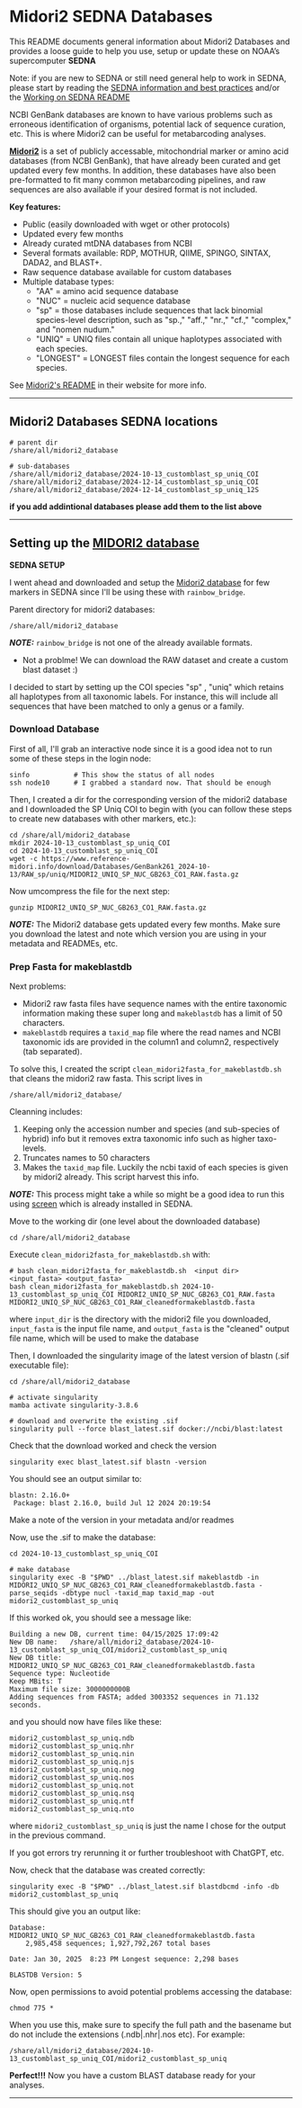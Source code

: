 # Midori2 SEDNA Databases

This README documents general information about Midori2 Databases and provides a loose guide to help you use, setup or update these on NOAA’s supercomputer **SEDNA**

Note: if you are new to SEDNA or still need general help to work in SEDNA, please start by reading the [SEDNA information and best practices](https://docs.google.com/document/d/1nn0T0OWEsQCBoCdaH6DSY69lQSbK3XnPlseyyQuU2Lc/edit?tab=t.0) and/or the
 [Working on SEDNA README](https://github.com/ericgarciaresearch/noaa_sedna)

NCBI GenBank databases are known to have various problems such as erroneous identification of organisms, potential lack of sequence curation, etc. This is where Midori2 can be useful for metabarcoding analyses. 

[**Midori2**](https://www.reference-midori.info/) is a set of publicly accessable, mitochondrial marker or amino acid databases (from NCBI GenBank), that have already been curated and get updated every few months. In addition, these databases have also been pre-formatted to fit many common metabarcoding pipelines,
 and raw sequences are also available if your desired format is not included.

**Key features:**
	
* Public (easily downloaded with wget or other protocols)
* Updated every few months
* Already curated mtDNA databases from NCBI
* Several formats available:  RDP,  MOTHUR, QIIME, SPINGO, SINTAX, DADA2, and BLAST+.
* Raw sequence database available for custom databases
* Multiple database types:
	* "AA" = amino acid sequence database 
	* "NUC" = nucleic acid sequence database 
	* "sp" = those databases include sequences that lack binomial species-level description, such as "sp.," "aff.," "nr.," "cf.," "complex," and "nomen nudum." 
	* "UNIQ" = UNIQ files contain all unique haplotypes associated with each species.
	* "LONGEST" = LONGEST files contain the longest sequence for each species.

See [Midori2's README](https://www.reference-midori.info/download.php) in their website for more info. 

---

## Midori2 Databases SEDNA locations
```
# parent dir
/share/all/midori2_database

# sub-databases
/share/all/midori2_database/2024-10-13_customblast_sp_uniq_COI
/share/all/midori2_database/2024-12-14_customblast_sp_uniq_COI
/share/all/midori2_database/2024-12-14_customblast_sp_uniq_12S
```
**if you add addintional databases please add them to the list above**

---

## Setting up the [MIDORI2 database](https://www.reference-midori.info/)

**SEDNA SETUP** 

I went ahead and downloaded and setup the [Midori2 database](https://www.reference-midori.info/) for few markers in SEDNA since I'll be using these with `rainbow_bridge`.

Parent directory for midori2 databases:
```
/share/all/midori2_database
```


***NOTE:*** `rainbow_bridge` is not one of the already available formats.

* Not a problme! We can download the RAW dataset and create a custom blast dataset :)

I decided to start by setting up the COI species "sp" , "uniq" which retains all haplotypes from all taxonomic labels. For instance, this will include all sequences that have been matched to only a genus or a family. 

### Download Database

First of all, I'll grab an interactive node since it is a good idea not to run some of these steps in the login node:
```
sinfo			# This show the status of all nodes 
ssh node10		# I grabbed a standard now. That should be enough
```

Then, I created a dir for the corresponding version of the midori2 database and I downloaded the SP Uniq COI to begin with (you can follow these steps to create new databases with other markers, etc.):
```
cd /share/all/midori2_database
mkdir 2024-10-13_customblast_sp_uniq_COI
cd 2024-10-13_customblast_sp_uniq_COI
wget -c https://www.reference-midori.info/download/Databases/GenBank261_2024-10-13/RAW_sp/uniq/MIDORI2_UNIQ_SP_NUC_GB263_CO1_RAW.fasta.gz
```

Now umcompress the file for the next step:
```
gunzip MIDORI2_UNIQ_SP_NUC_GB263_CO1_RAW.fasta.gz
```

***NOTE:*** The Midori2 database gets updated every few months. Make sure you download the latest and note which version you are using in your metadata and READMEs, etc.

### Prep Fasta for makeblastdb

Next problems:

* Midori2 raw fasta files have sequence names with the entire taxonomic information making these super long and `makeblastdb` has a limit of 50 characters.
* `makeblastdb` requires a `taxid_map` file where the read names and NCBI taxonomic ids are provided in the column1 and column2, respectively (tab separated).

To solve this, I created the script `clean_midori2fasta_for_makeblastdb.sh` that cleans the midori2 raw fasta. This script lives in 
```
/share/all/midori2_database/
```

Cleanning includes:
1. Keeping only the accession number and species (and sub-species of hybrid) info but it removes extra taxonomic info such as higher taxo-levels.
2. Truncates names to 50 characters
3. Makes the `taxid_map` file. Luckily the ncbi taxid of each species is given by midori2 already. This script harvest this info.

***NOTE:*** This process might take a while so might be a good idea to run this using [screen](https://linuxize.com/post/how-to-use-linux-screen/) which is already installed in SEDNA.

Move to the working dir (one level about the downloaded database)
``` 
cd /share/all/midori2_database
```

Execute `clean_midori2fasta_for_makeblastdb.sh` with:
```
# bash clean_midori2fasta_for_makeblastdb.sh  <input dir> <input_fasta> <output_fasta>
bash clean_midori2fasta_for_makeblastdb.sh 2024-10-13_customblast_sp_uniq_COI MIDORI2_UNIQ_SP_NUC_GB263_CO1_RAW.fasta MIDORI2_UNIQ_SP_NUC_GB263_CO1_RAW_cleanedformakeblastdb.fasta
```
where `input_dir` is the directory with the midori2 file you downloaded, `input_fasta` is the input file name, and `output_fasta` is the "cleaned" output file name, which will be used to make the database


Then, I downloaded the singularity image of the latest version of blastn (.sif executable file):
```
cd /share/all/midori2_database

# activate singularity
mamba activate singularity-3.8.6

# download and overwrite the existing .sif
singularity pull --force blast_latest.sif docker://ncbi/blast:latest
```

Check that the download worked and check the version
```
singularity exec blast_latest.sif blastn -version
```
You should see an output similar to:
```
blastn: 2.16.0+
 Package: blast 2.16.0, build Jul 12 2024 20:19:54
```
Make a note of the version in your metadata and/or readmes

Now, use the .sif to make the database:
```
cd 2024-10-13_customblast_sp_uniq_COI

# make database
singularity exec -B "$PWD" ../blast_latest.sif makeblastdb -in MIDORI2_UNIQ_SP_NUC_GB263_CO1_RAW_cleanedformakeblastdb.fasta -parse_seqids -dbtype nucl -taxid_map taxid_map -out midori2_customblast_sp_uniq
```

If this worked ok, you should see a message like:
```
Building a new DB, current time: 04/15/2025 17:09:42
New DB name:   /share/all/midori2_database/2024-10-13_customblast_sp_uniq_COI/midori2_customblast_sp_uniq
New DB title:  MIDORI2_UNIQ_SP_NUC_GB263_CO1_RAW_cleanedformakeblastdb.fasta
Sequence type: Nucleotide
Keep MBits: T
Maximum file size: 3000000000B
Adding sequences from FASTA; added 3003352 sequences in 71.132 seconds.
```

and you should now have files like these:
```
midori2_customblast_sp_uniq.ndb
midori2_customblast_sp_uniq.nhr
midori2_customblast_sp_uniq.nin
midori2_customblast_sp_uniq.njs
midori2_customblast_sp_uniq.nog
midori2_customblast_sp_uniq.nos
midori2_customblast_sp_uniq.not
midori2_customblast_sp_uniq.nsq
midori2_customblast_sp_uniq.ntf
midori2_customblast_sp_uniq.nto
```
where `midori2_customblast_sp_uniq` is just the name I chose for the output in the previous command.

If you got errors try rerunning it or further troubleshoot with ChatGPT, etc.

Now, check that the database was created correctly:
```
singularity exec -B "$PWD" ../blast_latest.sif blastdbcmd -info -db midori2_customblast_sp_uniq
```

This should give you an output like:
```
Database: MIDORI2_UNIQ_SP_NUC_GB263_CO1_RAW_cleanedformakeblastdb.fasta 
	2,985,458 sequences; 1,927,792,267 total bases

Date: Jan 30, 2025  8:23 PM	Longest sequence: 2,298 bases 

BLASTDB Version: 5 
```

Now, open permissions to avoid potential problems accessing the database:
```
chmod 775 *
```

When you use this, make sure to specify the full path and the basename but do not include the extensions (.ndb|.nhr|.nos etc). For example:
```
/share/all/midori2_database/2024-10-13_customblast_sp_uniq_COI/midori2_customblast_sp_uniq
```

**Perfect!!!** Now you have a custom BLAST database ready for your analyses.

---
